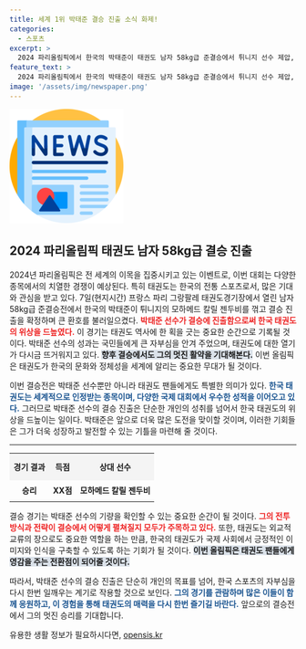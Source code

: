 ```yaml
---
title: 세계 1위 박태준 결승 진출 소식 화제!
categories:
  - 스포츠
excerpt: >
  2024 파리올림픽에서 한국의 박태준이 태권도 남자 58kg급 준결승에서 튀니지 선수 제압, 결승 진출의 기적을 이루며 감격의 순간을 맞이했다! 이번 승리의 의미는? 클릭해서 확인하세요!
feature_text: >
  2024 파리올림픽에서 한국의 박태준이 태권도 남자 58kg급 준결승에서 튀니지 선수 제압, 결승 진출의 기적을 이루며 감격의 순간을 맞이했다! 이번 승리의 의미는? 클릭해서 확인하세요!
image: '/assets/img/newspaper.png'
---
```


<p><img src="/assets/img/newspaper.png" alt="kimp 속보" /></p>

<h2 data-ke-size="size26">2024 파리올림픽 태권도 남자 58kg급 결승 진출</h2>

<p data-ke-size="size16">2024년 파리올림픽은 전 세계의 이목을 집중시키고 있는 이벤트로, 이번 대회는 다양한 종목에서의 치열한 경쟁이 예상된다. 특히 태권도는 한국의 전통 스포츠로서, 많은 기대와 관심을 받고 있다. 7일(현지시간) 프랑스 파리 그랑팔레 태권도경기장에서 열린 남자 58kg급 준결승전에서 한국의 박태준이 튀니지의 모하메드 칼릴 젠두비를 꺾고 결승 진출을 확정하며 큰 환호를 불러일으켰다. <b><span style="color: #ee2323;">박태준 선수가 결승에 진출함으로써 한국 태권도의 위상을 드높였다.</span></b> 이 경기는 태권도 역사에 한 획을 긋는 중요한 순간으로 기록될 것이다. 박태준 선수의 성과는 국민들에게 큰 자부심을 안겨 주었으며, 태권도에 대한 열기가 다시금 뜨거워지고 있다. <b><span style="background-color: #21538527;">향후 결승에서도 그의 멋진 활약을 기대해본다.</span></b> 이번 올림픽은 태권도가 한국의 문화와 정체성을 세계에 알리는 중요한 무대가 될 것이다.</p>

<p data-ke-size="size16">이번 결승전은 박태준 선수뿐만 아니라 태권도 팬들에게도 특별한 의미가 있다. <b><span style="color: #1a5490;">한국 태권도는 세계적으로 인정받는 종목이며, 다양한 국제 대회에서 우수한 성적을 이어오고 있다.</span></b> 그러므로 박태준 선수의 결승 진출은 단순한 개인의 성취를 넘어서 한국 태권도의 위상을 드높이는 일이다. 박태준은 앞으로 더욱 많은 도전을 맞이할 것이며, 이러한 기회들은 그가 더욱 성장하고 발전할 수 있는 기틀을 마련해 줄 것이다.</p>

<hr>

<table style="width:100%; border-collapse: collapse;">
<tr>
    <th style="text-align: center; background-color: #f4f4f4; height: 40px;"><b>경기 결과</b></th>
    <th style="text-align: center; background-color: #f4f4f4; height: 40px;"><b>득점</b></th>
    <th style="text-align: center; background-color: #f4f4f4; height: 40px;"><b>상대 선수</b></th>
</tr>
<tr>
    <td style="text-align: center; height: 32px;"><b>승리</b></td>
    <td style="text-align: center; height: 32px;"><b>XX점</b></td>
    <td style="text-align: center; height: 32px;"><b>모하메드 칼릴 젠두비</b></td>
</tr>
</table>

<p data-ke-size="size16">결승 경기는 박태준 선수의 기량을 확인할 수 있는 중요한 순간이 될 것이다. <b><span style="color: #ee2323;">그의 전투 방식과 전략이 결승에서 어떻게 펼쳐질지 모두가 주목하고 있다.</span></b> 또한, 태권도는 외교적 교류의 장으로도 중요한 역할을 하는 만큼, 한국의 태권도가 국제 사회에서 긍정적인 이미지와 인식을 구축할 수 있도록 하는 기회가 될 것이다. <b><span style="background-color: #21538527;">이번 올림픽은 태권도 팬들에게 영감을 주는 전환점이 되어줄 것이다.</span></b></p>

<p data-ke-size="size16">따라서, 박태준 선수의 결승 진출은 단순히 개인의 목표를 넘어, 한국 스포츠의 자부심을 다시 한번 일깨우는 계기로 작용할 것으로 보인다. <b><span style="color: #1a5490;">그의 경기를 관람하며 많은 이들이 함께 응원하고, 이 경험을 통해 태권도의 매력을 다시 한번 즐기길 바란다.</span></b> 앞으로의 결승전에서 그의 멋진 승리를 기대합니다.</p>
유용한 생활 정보가 필요하시다면, <a href="https://opensis.kr" rel="dofollow">opensis.kr</a>


